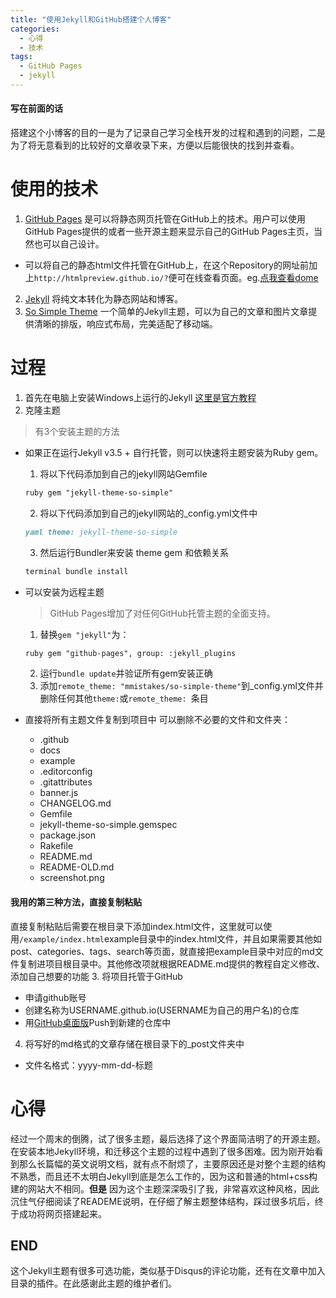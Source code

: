 ```yaml
---
title: "使用Jekyll和GitHub搭建个人博客"
categories:
  - 心得
  - 技术
tags:
  - GitHub Pages
  - jekyll
---
```


#### 写在前面的话
搭建这个小博客的目的一是为了记录自己学习全栈开发的过程和遇到的问题，二是为了将无意看到的比较好的文章收录下来，方便以后能很快的找到并查看。

# 使用的技术
1. [GitHub Pages](https://pages.github.com/) 是可以将静态网页托管在GitHub上的技术。用户可以使用GitHub Pages提供的或者一些开源主题来显示自己的GitHub Pages主页，当然也可以自己设计。
  + 可以将自己的静态html文件托管在GitHub上，在这个Repository的网址前加上```http://htmlpreview.github.io/?```便可在线查看页面。eg.[点我查看dome](http://htmlpreview.github.io/?https://github.com/KangRB/2017.12-ke-cheng-shi-ji/blob/master/index.html)
2. [Jekyll](https://www.jekyll.com.cn/) 将纯文本转化为静态网站和博客。
3. [So Simple Theme](https://github.com/mmistakes/so-simple-theme) 一个简单的Jekyll主题，可以为自己的文章和图片文章提供清晰的排版，响应式布局，完美适配了移动端。

# 过程
1. 首先在电脑上安装Windows上运行的Jekyll [这里是官方教程](http://jekyll-windows.juthilo.com/1-ruby-and-devkit/)
2. 克隆主题
> 有3个安装主题的方法

  + 如果正在运行Jekyll v3.5 + 自行托管，则可以快速将主题安装为Ruby gem。
    1. 将以下代码添加到自己的jekyll网站Gemfile
    ```markdown
    ruby gem "jekyll-theme-so-simple"
    ```
    2. 将以下代码添加到自己的jekyll网站的_config.yml文件中
    ```markdown
    yaml theme: jekyll-theme-so-simple
    ```
    3. 然后运行Bundler来安装 theme gem 和依赖关系
    ```markdown
    terminal bundle install
    ```

  + 可以安装为远程主题
    >GitHub Pages增加了对任何GitHub托管主题的全面支持。

    1. 替换```gem "jekyll"```为：
    ```markdown
    ruby gem "github-pages", group: :jekyll_plugins
    ```
    2. 运行```bundle update```并验证所有gem安装正确
    3. 添加```remote_theme: "mmistakes/so-simple-theme"```到_config.yml文件并删除任何其他```theme:```或```remote_theme: ```条目

  + 直接将所有主题文件复制到项目中
    可以删除不必要的文件和文件夹：
    + .github
    + docs
    + example
    + .editorconfig
    + .gitattributes
    + banner.js
    + CHANGELOG.md
    + Gemfile
    + jekyll-theme-so-simple.gemspec
    + package.json
    + Rakefile
    + README.md
    + README-OLD.md
    + screenshot.png

  #### 我用的第三种方法，直接复制粘贴
  直接复制粘贴后需要在根目录下添加index.html文件，这里就可以使用```/example/index.html```example目录中的index.html文件，并且如果需要其他如post、categories、tags、search等页面，就直接把example目录中对应的md文件复制进项目根目录中。其他修改项就根据README.md提供的教程自定义修改、添加自己想要的功能
3. 将项目托管于GitHub
  + 申请github账号
  + 创建名称为USERNAME.github.io(USERNAME为自己的用户名)的仓库
  + 用[GitHub桌面版](https://desktop.github.com/)Push到新建的仓库中

4. 将写好的md格式的文章存储在根目录下的_post文件夹中
  + 文件名格式：yyyy-mm-dd-标题

# 心得
经过一个周末的倒腾，试了很多主题，最后选择了这个界面简洁明了的开源主题。在安装本地Jekyll环境，和迁移这个主题的过程中遇到了很多困难。因为刚开始看到那么长篇幅的英文说明文档，就有点不耐烦了，主要原因还是对整个主题的结构不熟悉，而且还不太明白Jekyll到底是怎么工作的，因为这和普通的html+css构建的网站大不相同。**但是** 因为这个主题深深吸引了我，非常喜欢这种风格，因此沉住气仔细阅读了READEME说明，在仔细了解主题整体结构，踩过很多坑后，终于成功将网页搭建起来。
## END
这个Jekyll主题有很多可选功能，类似基于Disqus的评论功能，还有在文章中加入目录的插件。在此感谢此主题的维护者们。
